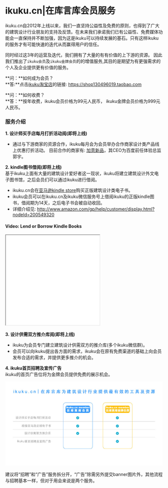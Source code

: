 # ikuku.cn|在库言库会员服务

ikuku.cn自2012年上线以来，我们一直坚持公益性及免费的原则，也得到了广大的建筑设计行业朋友的支持及反馈。在未来我们承诺我们已有公益性、免费媒体功能会一直保持并不断加强，因为这是ikuku可以持续发展的基石。只有这样ikuku的服务才有可能快速的迭代从而赢得用户的信任。  

同时经过这3年的运营及迭代，我们拥有了大量的有有价值的上下游的资源。 因此我们推出了`ikuku会员`及`ikuku金牌会员`的的增值服务,其目的是期望为有更强需求的个人及企业提供更有价值的服务。 

**问：**如何成为会员？   
**答:**点击[ikuku淘宝店](https://shop130496019.taobao.com)的链接: https://shop130496019.taobao.com 

**问：**如何收费？  
**答：**按年收费，ikuku会员价格为99元人民币， ikuku金牌会员价格为999元人民币。  


### 服务介绍  

**1. 设计师买手店每月打折活动阅(即将上线)**   
* 通过与下游商家的资源合作，ikuku每月会为会员举办合作商家设计类产品线上优惠打折活动。 目前合作的商家有: [加意新品](http://www.jiae.com)，其CEO为百度前任体验总监郭宇。  

**2. kindle图书借阅(即将上线)**   
基于ikuku上面有大量的建筑设计爱好者这一现状，ikuku将建立建筑设计外文电子图书馆，之后会员们可以通过ikuku进行借阅。  
* ikuku.cn会在[亚马逊kindle store](http://www.amazon.com/Kindle-eBooks)购买正版建筑设计类电子书。  
* ikuku会员可以在ikuku.cn及ikuku微信服务号上借阅ikuku的正版kindle图书，借阅期为14天，之后电子书会被自动收回。  
* 详细介绍见:  http://www.amazon.com/gp/help/customer/display.html?nodeId=200549320  
<div class="a-box a-box-title a-first a-color-alternate-background">
<div class="a-box-inner">
<h4>Video: Lend or Borrow Kindle Books</h4>
</div>
</div>
<iframe height="288" id="viddler-823e0a0a" mozallowfullscreen="true" src="//www.viddler.com/embed/823e0a0a/?f=1&amp;autoplay=0&amp;player=full&amp;secret=103366756&amp;loop=0&amp;nologo=0&amp;hd=0&amp;scAccountName=acsus-prod" webkitallowfullscreen="true" width="300"> </iframe>   


**3. 设计供需双方推介库阅(即将上线)**      
* ikuku为会员专门建立建筑设计供需双方的推介库(多个ikuku微信群)。
* 会员可以向ikuku提出各方面的需求，ikuku会在原有免费渠道的基础上向会员发布合适的需求，并提供更多推介的机会。  

  
   
**4. ikuku首页招聘及宣传广告**    
ikuku的首页广告位将为金牌会员提供免费的展示机会。  

![ikuku会员介绍](images/20151211-shop.jpg)


建议将“招聘”和“广告”服务拆分开，“广告”除需另外提交banner图片外，其他流程与招聘基本一样，但对于用会来说是两个服务。

